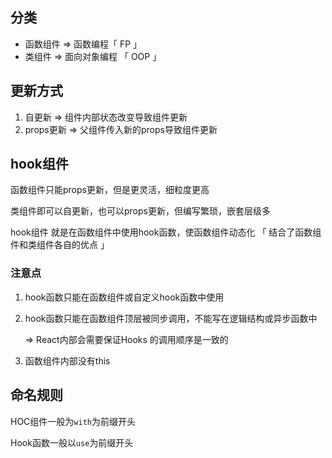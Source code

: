 ## 分类

+ 函数组件 => 函数编程「 FP 」
+ 类组件 => 面向对象编程 「 OOP 」



## 更新方式

1. 自更新 => 组件内部状态改变导致组件更新
2. props更新 => 父组件传入新的props导致组件更新



## hook组件

函数组件只能props更新，但是更灵活，细粒度更高

类组件即可以自更新，也可以props更新，但编写繁琐，嵌套层级多

hook组件 就是在函数组件中使用hook函数，使函数组件动态化 「 结合了函数组件和类组件各自的优点 」



### 注意点

1. hook函数只能在函数组件或自定义hook函数中使用

2. hook函数只能在函数组件顶层被同步调用，不能写在逻辑结构或异步函数中

   => React内部会需要保证Hooks 的调用顺序是一致的

3. 函数组件内部没有this



## 命名规则

HOC组件一般为`with`为前缀开头

Hook函数一般以`use`为前缀开头



